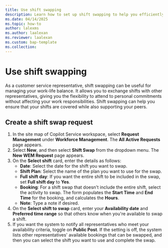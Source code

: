 ```yaml
---
title: Use shift swapping
description: Learn how to set up shift swapping to help you efficiently manage your work schedule.
ms.date: 04/14/2025
ms.topic: how-to
author: lalexms
ms.author: laalexan
ms.reviewer: laalexan
ms.custom: bap-template
ms.collection:
---
```


# Use shift swapping

As a customer service representative, shift swapping can be useful for managing your work-life balance. It allows you to exchange shifts with other representatives, giving you the flexibility to attend to personal commitments without affecting your work responsibilities. Shift swapping can help you ensure that your shifts are covered while also supporting your peers.

## Create a shift swap request

1. In the site map of Copilot Service workspace, select **Request Management** under **Workforce Management**. The **All Active Requests** page appears.
1. Select **New**, and then select **Shift Swap** from the dropdown menu. The **New WEM Request** page appears.
1. On the **Select shift** card, enter the details as follows:
      - **Date**: Select the date for the shift you want to swap.
      - **Shift Plan**: Select the name of the plan you want to use for the swap.
      - **Full shift day**: If you want the entire shift to be included in the swap, set **Full shift day** to **Yes**.
      - **Booking**: For a shift swap that doesn't include the entire shift, select the activity to swap. The form populates the **Start Time** and **End Time** for the booking, and calculates the **Hours**.
      - **Note**: Type a note if desired.
1. On the **Select shift to swap** card, enter your **Availability date** and **Preferred time range** so that others know when you're available to swap a shift.
1. If you want the system to notify all representatives who meet your availability criteria, toggle on **Public Post**. If the setting is off, the system lists other representatives' available bookings that can be swapped, and then you can select the shift you want to use and complete the swap.
